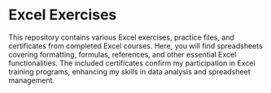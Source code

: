 # Excel Exercises  
This repository contains various Excel exercises, practice files, and certificates from completed Excel courses. Here, you will find spreadsheets covering formatting, formulas, references, and other essential Excel functionalities. The included certificates confirm my participation in Excel training programs, enhancing my skills in data analysis and spreadsheet management.

